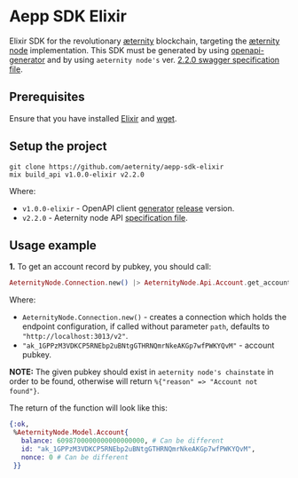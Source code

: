# Aepp SDK Elixir

Elixir SDK for the revolutionary [æternity](https://aeternity.com/) blockchain, targeting the
[æternity node](https://github.com/aeternity/aeternity) implementation.
This SDK must be generated by using [openapi-generator](https://github.com/aeternity/openapi-generator/tree/elixir-adjustment) and by using `aeternity node's` ver. [2.2.0 swagger specification file](https://github.com/aeternity/aeternity/blob/v2.2.0/config/swagger.yaml).

## Prerequisites
Ensure that you have installed [Elixir](https://elixir-lang.org/install.html) and [wget](https://www.cyberciti.biz/faq/how-to-install-wget-togetrid-of-error-bash-wget-command-not-found/).

## Setup the project

```
git clone https://github.com/aeternity/aepp-sdk-elixir
mix build_api v1.0.0-elixir v2.2.0
```
Where: 
 - `v1.0.0-elixir` - OpenAPI client [generator](https://github.com/aeternity/openapi-generator/tree/elixir-adjustment#openapi-generator) [release](https://github.com/aeternity/openapi-generator/releases) version.
 - `v2.2.0` - Aeternity node API [specification file](https://github.com/aeternity/aeternity/blob/v2.2.0/config/swagger.yaml).

## Usage example
**1.** To get an account record by pubkey, you should call:
``` elixir
AeternityNode.Connection.new() |> AeternityNode.Api.Account.get_account_by_pubkey("ak_1GPPzM3VDKCP5RNEbp2uBNtgGTHRNQmrNkeAKGp7wfPWKYQvM")
```
Where:
- `AeternityNode.Connection.new()` - creates a connection which holds the endpoint configuration, if called without parameter `path`, defaults to `"http://localhost:3013/v2"`.
- `"ak_1GPPzM3VDKCP5RNEbp2uBNtgGTHRNQmrNkeAKGp7wfPWKYQvM"` - account pubkey.

**NOTE:** The given pubkey should exist in `aeternity node's chainstate` in order to be found, otherwise will return `%{"reason" => "Account not found"}`.

The return of the function will look like this: 
``` elixir
{:ok,
 %AeternityNode.Model.Account{
   balance: 6098700000000000000000, # Can be different
   id: "ak_1GPPzM3VDKCP5RNEbp2uBNtgGTHRNQmrNkeAKGp7wfPWKYQvM",
   nonce: 0 # Can be different
 }}
```
